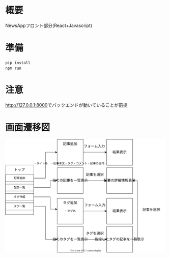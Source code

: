 # 概要

NewsAppフロント部分(React+Javascript)

# 準備

`pip install`  
`npm run`

# 注意

<http://127.0.0.1:8000>でバックエンドが動いていることが前提  

# 画面遷移図

![](./Doc/Figure1.svg)
